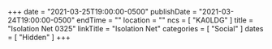 +++
date = "2021-03-25T19:00:00-0500"
publishDate = "2021-03-24T19:00:00-0500"
endTime = ""
location = ""
ncs = [ "KA0LDG" ]
title = "Isolation Net 0325"
linkTitle = "Isolation Net"
categories = [ "Social" ]
dates = [ "Hidden" ]
+++

